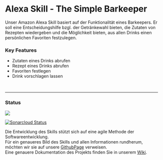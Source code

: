 ﻿# Alexa Skill - The Simple Barkeeper

Unser Amazon Alexa Skill basiert auf der Funktionalität eines Barkeepers. 
Er soll eine Entscheidungshilfe bzgl. der Getränkewahl bieten, die Zutaten von Rezepten wiedergeben und die Möglichkeit bieten, aus allen Drinks einen persönlichen Favoriten festzulegen. 

### Key Features

- Zutaten eines Drinks abrufen
- Rezept eines Drinks abrufen
- Favoriten festlegen
- Drink vorschlagen lassen 

<br>

---


### Status

![](https://travis-ci.org/sweIhm-ws2018-19/skillproject-do-2.svg?branch=master)

[![Sonarcloud Status](https://sonarcloud.io/api/project_badges/measure?project=skillproject%3AsimpleBarkeeper&metric=alert_status)](https://sonarcloud.io/dashboard?id=skillproject%3AsimpleBarkeeper)


Die Entwicklung des Skills stützt sich auf eine agile Methode der Softwareentwicklung. <br>
Für ein genaueres Bild des Skills und allen Informationen rundherum, möchten wir sie auf unsere [GithubPage](https://sweihm-ws2018-19.github.io/skillproject-do-2/) verweisen. <br>
Eine genauere Dokumentation des Projekts finden Sie in unserem [Wiki](https://github.com/sweIhm-ws2018-19/skillproject-do-2/wiki).

